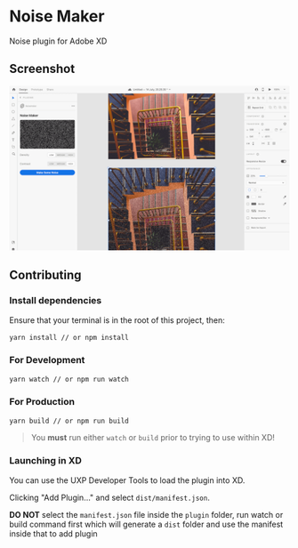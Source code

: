 # Noise Maker

Noise plugin for Adobe XD

## Screenshot

![Noise Maker screenshot](/screenshot.png?raw=true "Noise Maker screenshot")

## Contributing

### Install dependencies

Ensure that your terminal is in the root of this project, then:

```
yarn install // or npm install
```

### For Development

```
yarn watch // or npm run watch
``` 

### For Production

```
yarn build // or npm run build
``` 

> You **must** run either `watch` or `build` prior to trying to use within XD!

### Launching in XD

You can use the UXP Developer Tools to load the plugin into XD.

Clicking "Add Plugin..." and select `dist/manifest.json`. 

**DO NOT** select the `manifest.json` file inside the `plugin` folder, run watch or build command first which will generate a `dist` folder and use the manifest inside that to add plugin